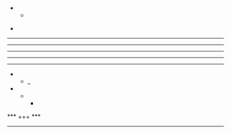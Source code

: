 * *
-
* * *
***
*****
- - -
---------------------------------------
* - _
* - +
*** +++ ***
*      *           *
